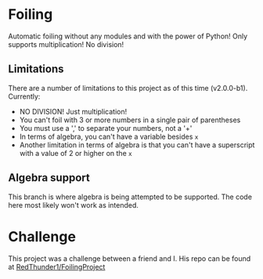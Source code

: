 # Foiling
Automatic foiling without any modules and with the power of Python! Only supports multiplication! No division!

## Limitations
There are a number of limitations to this project as of this time (v2.0.0-b1). Currently:
* NO DIVISION! Just multiplication!
* You can't foil with 3 or more numbers in a single pair of parentheses
* You must use a ',' to separate your numbers, not a '+'
* In terms of algebra, you can't have a variable besides `x`
* Another limitation in terms of algebra is that you can't have a superscript with a value of 2 or higher on the `x`

## Algebra support
This branch is where algebra is being attempted to be supported. The code here most likely won't work as intended.

# Challenge
This project was a challenge between a friend and I. His repo can be found at [RedThunder1/FoilingProject](https://github.com/RedThunder1/FoilingProject)
